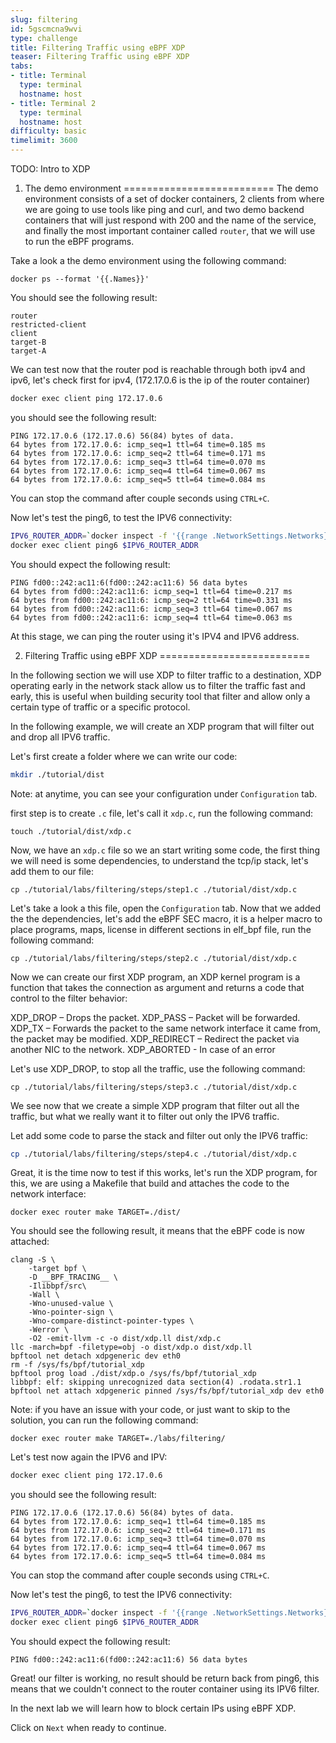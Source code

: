 ```yaml
---
slug: filtering
id: 5gscmcna9wvi
type: challenge
title: Filtering Traffic using eBPF XDP
teaser: Filtering Traffic using eBPF XDP
tabs:
- title: Terminal
  type: terminal
  hostname: host
- title: Terminal 2
  type: terminal
  hostname: host
difficulty: basic
timelimit: 3600
---
```


TODO: Intro to XDP



1. The demo environment
==========================
The demo environment consists of a set of docker containers, 2 clients from where we are going to use tools like ping and curl, and two demo backend containers that will just respond with 200 and the name of the service, and finally the most important container called `router`, that we will use to run the eBPF programs. 

Take a look a the demo environment using the following command: 
```
docker ps --format '{{.Names}}'
```
You should see the following result: 

```
router
restricted-client
client
target-B
target-A
```

We can test now that the router pod is reachable through both ipv4 and ipv6, let's check first for ipv4, (172.17.0.6 is the ip of the router container)

```bash
docker exec client ping 172.17.0.6
```

you should see the following result: 

```
PING 172.17.0.6 (172.17.0.6) 56(84) bytes of data.
64 bytes from 172.17.0.6: icmp_seq=1 ttl=64 time=0.185 ms
64 bytes from 172.17.0.6: icmp_seq=2 ttl=64 time=0.171 ms
64 bytes from 172.17.0.6: icmp_seq=3 ttl=64 time=0.070 ms
64 bytes from 172.17.0.6: icmp_seq=4 ttl=64 time=0.067 ms
64 bytes from 172.17.0.6: icmp_seq=5 ttl=64 time=0.084 ms
```

You can stop the command after couple seconds using `CTRL+C`. 

Now let's test the ping6, to test the IPV6 connectivity: 

```bash 
IPV6_ROUTER_ADDR=`docker inspect -f '{{range .NetworkSettings.Networks}}{{.GlobalIPv6Address}}{{end}}' router`
docker exec client ping6 $IPV6_ROUTER_ADDR
```

You should expect the following result: 

```
PING fd00::242:ac11:6(fd00::242:ac11:6) 56 data bytes
64 bytes from fd00::242:ac11:6: icmp_seq=1 ttl=64 time=0.217 ms
64 bytes from fd00::242:ac11:6: icmp_seq=2 ttl=64 time=0.331 ms
64 bytes from fd00::242:ac11:6: icmp_seq=3 ttl=64 time=0.067 ms
64 bytes from fd00::242:ac11:6: icmp_seq=4 ttl=64 time=0.063 ms

```

At this stage, we can ping the router using it's IPV4 and IPV6 address. 


2. Filtering Traffic using eBPF XDP
==========================

In the following section we will use XDP to filter traffic to a destination, XDP operating early in the network stack allow us to filter the traffic fast and early, this is useful when building security tool that filter and allow only a certain type of traffic or a specific protocol. 


In the following example, we will create an XDP program that will filter out and drop all IPV6 traffic.

Let's first create a folder where we can write our code: 
```bash
mkdir ./tutorial/dist
```

Note: at anytime, you can see your configuration under `Configuration` tab.

first step is to create `.c` file, let's call it `xdp.c`, run the following command: 

```
touch ./tutorial/dist/xdp.c
```
Now, we have an `xdp.c` file so we an start writing some code, the first thing we will need is some dependencies, to understand the tcp/ip stack, let's add them to our file: 

```
cp ./tutorial/labs/filtering/steps/step1.c ./tutorial/dist/xdp.c
```

Let's take a look a this file, open the `Configuration` tab. 
Now that we added the the dependencies, let's add the eBPF SEC macro, it is a helper macro to place programs, maps, license in different sections in elf_bpf file, run the following command: 

```
cp ./tutorial/labs/filtering/steps/step2.c ./tutorial/dist/xdp.c
```

Now we can create our first XDP program, an XDP kernel program is a function that takes the connection as argument and returns a code that control to the filter behavior: 

XDP_DROP – Drops the packet. 
XDP_PASS – Packet will be forwarded.
XDP_TX – Forwards the packet to the same network interface it came from, the packet may be modified.
XDP_REDIRECT – Redirect the packet via another NIC to the network.
XDP_ABORTED - In case of an error

Let's use XDP_DROP, to stop all the traffic, use the following command: 

```
cp ./tutorial/labs/filtering/steps/step3.c ./tutorial/dist/xdp.c
```

We see now that we create a simple XDP program that filter out all the traffic, but what we really want it to filter out only the IPV6 traffic.

Let add some code to parse the stack and filter out only the IPV6 traffic: 

```bash 
cp ./tutorial/labs/filtering/steps/step4.c ./tutorial/dist/xdp.c
```

Great, it is the time now to test if this works, let's run the XDP program, for this, we are using a Makefile that build and attaches the code to the network interface: 

```
docker exec router make TARGET=./dist/
```

You should see the following result, it means that the eBPF code is now attached: 
```
clang -S \
    -target bpf \
    -D __BPF_TRACING__ \
    -Ilibbpf/src\
    -Wall \
    -Wno-unused-value \
    -Wno-pointer-sign \
    -Wno-compare-distinct-pointer-types \
    -Werror \
    -O2 -emit-llvm -c -o dist/xdp.ll dist/xdp.c
llc -march=bpf -filetype=obj -o dist/xdp.o dist/xdp.ll
bpftool net detach xdpgeneric dev eth0
rm -f /sys/fs/bpf/tutorial_xdp
bpftool prog load ./dist/xdp.o /sys/fs/bpf/tutorial_xdp
libbpf: elf: skipping unrecognized data section(4) .rodata.str1.1
bpftool net attach xdpgeneric pinned /sys/fs/bpf/tutorial_xdp dev eth0
```

Note: if you have an issue with your code, or just want to skip to the solution, you can run the following command: 
```
docker exec router make TARGET=./labs/filtering/
```

Let's test now again the IPV6 and IPV: 

```bash
docker exec client ping 172.17.0.6
```

you should see the following result: 

```
PING 172.17.0.6 (172.17.0.6) 56(84) bytes of data.
64 bytes from 172.17.0.6: icmp_seq=1 ttl=64 time=0.185 ms
64 bytes from 172.17.0.6: icmp_seq=2 ttl=64 time=0.171 ms
64 bytes from 172.17.0.6: icmp_seq=3 ttl=64 time=0.070 ms
64 bytes from 172.17.0.6: icmp_seq=4 ttl=64 time=0.067 ms
64 bytes from 172.17.0.6: icmp_seq=5 ttl=64 time=0.084 ms
```

You can stop the command after couple seconds using `CTRL+C`. 

Now let's test the ping6, to test the IPV6 connectivity: 

```bash 
IPV6_ROUTER_ADDR=`docker inspect -f '{{range .NetworkSettings.Networks}}{{.GlobalIPv6Address}}{{end}}' router`
docker exec client ping6 $IPV6_ROUTER_ADDR
```

You should expect the following result: 

```
PING fd00::242:ac11:6(fd00::242:ac11:6) 56 data bytes

```
Great! our filter is working, no result should be return back from ping6, this means that we couldn't connect to the router container using its IPV6 filter.


In the next lab we will learn how to block certain IPs using eBPF XDP. 

Click on `Next` when ready to continue. 